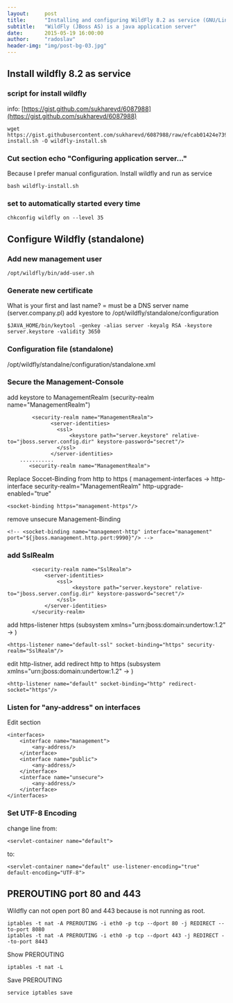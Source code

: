 ```yaml
---
layout:     post
title:      "Installing and configuring WildFly 8.2 as service (GNU/Linux)."
subtitle:   "WildFly (JBoss AS) is a java application server"
date:       2015-05-19 16:00:00
author:     "radoslav"
header-img: "img/post-bg-03.jpg"
---
```


## Install wildfly 8.2 as service

### script for install wildfly
info: [https://gist.github.com/sukharevd/6087988](https://gist.github.com/sukharevd/6087988)

	wget https://gist.githubusercontent.com/sukharevd/6087988/raw/efcab01424e739f509a0537728ab3764d3d4fa26/wildfly-install.sh -O wildfly-install.sh

### Cut section echo "Configuring application server..."
Because I prefer manual configuration.
Install wildfly and run as service

	bash wildfly-install.sh

### set to automatically started every time

	chkconfig wildfly on --level 35

## Configure Wildfly (standalone)

### Add new management user

	/opt/wildfly/bin/add-user.sh

### Generate new certificate

What is your first and last name? = must be a DNS server name (server.company.pl)
add kyestore to /opt/wildfly/standalone/configuration

	$JAVA_HOME/bin/keytool -genkey -alias server -keyalg RSA -keystore server.keystore -validity 3650

### Configuration file (standalone)
/opt/wildfly/standalne/configuration/standalone.xml

### Secure the Management-Console
add keystore to ManagementRealm (security-realm name="ManagementRealm")

            <security-realm name="ManagementRealm">
                  <server-identities>
                    <ssl>
                        <keystore path="server.keystore" relative-to="jboss.server.config.dir" keystore-password="secret"/>
                    </ssl>
                  </server-identities>
		...........
           <security-realm name="ManagementRealm">

Replace Soccet-Binding from http to https ( management-interfaces -> http-interface security-realm="ManagementRealm" http-upgrade-enabled="true"

	<socket-binding https="management-https"/>

remove unsecure Management-Binding

	<!-- <socket-binding name="management-http" interface="management" port="${jboss.management.http.port:9990}"/> -->

### add SslRealm

            <security-realm name="SslRealm">
                <server-identities>
                    <ssl>
                         <keystore path="server.keystore" relative-to="jboss.server.config.dir" keystore-password="secret"/>
                    </ssl>
                </server-identities>
            </security-realm>

add https-listener https (subsystem xmlns="urn:jboss:domain:undertow:1.2" -> <server name="default-server">)

	<https-listener name="default-ssl" socket-binding="https" security-realm="SslRealm"/>

edit http-listner, add redirect http to https (subsystem xmlns="urn:jboss:domain:undertow:1.2" -> <server name="default-server">)

	<http-listener name="default" socket-binding="http" redirect-socket="https"/>


### Listen for "any-address" on interfaces
Edit section

	<interfaces>
		<interface name="management">
 			<any-address/>
		</interface>
		<interface name="public">
			<any-address/>
		</interface>
		<interface name="unsecure">
			<any-address/>
		</interface>
	</interfaces>

### Set UTF-8 Encoding
change line from:

	<servlet-container name="default">

to:

	<servlet-container name="default" use-listener-encoding="true" default-encoding="UTF-8">

## PREROUTING port 80 and 443
Wildfly can not open port 80 and 443 because is not running as root.

	iptables -t nat -A PREROUTING -i eth0 -p tcp --dport 80 -j REDIRECT --to-port 8080
	iptables -t nat -A PREROUTING -i eth0 -p tcp --dport 443 -j REDIRECT --to-port 8443

Show PREROUTING

	iptables -t nat -L

Save PREROUTING

	service iptables save

